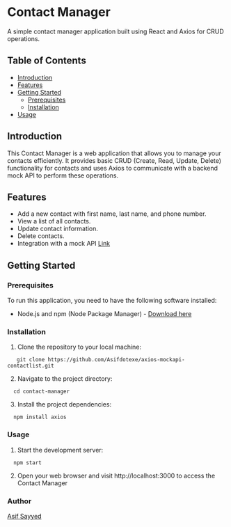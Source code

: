 # Contact Manager

A simple contact manager application built using React and Axios for CRUD operations.

## Table of Contents

- [Introduction](#introduction)
- [Features](#features)
- [Getting Started](#getting-started)
  - [Prerequisites](#prerequisites)
  - [Installation](#installation)
- [Usage](#usage)

## Introduction

This Contact Manager is a web application that allows you to manage your contacts efficiently. It provides basic CRUD (Create, Read, Update, Delete) functionality for contacts and uses Axios to communicate with a backend mock API to perform these operations.

## Features

- Add a new contact with first name, last name, and phone number.
- View a list of all contacts.
- Update contact information.
- Delete contacts.
- Integration with a mock API [Link](https://mockapi.io/)

## Getting Started

### Prerequisites

To run this application, you need to have the following software installed:

- Node.js and npm (Node Package Manager) - [Download here](https://nodejs.org/)

### Installation

1. Clone the repository to your local machine:
```
   git clone https://github.com/Asifdotexe/axios-mockapi-contactlist.git
```

2. Navigate to the project directory:
```
  cd contact-manager
```

3. Install the project dependencies:
```
  npm install axios
```

### Usage

1. Start the development server:
```
  npm start
```

2. Open your web browser and visit http://localhost:3000 to access the Contact Manager

### Author
[Asif Sayyed](https://www.linkedin.com/in/asifdotexe/)



